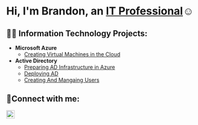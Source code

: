 <h1>Hi, I'm Brandon, an <a href="https://www.linkedin.com/in/brandon-bass-65a079127/">IT Professional</a>☺</h1>

<h2>👨‍💻 Information Technology Projects:</h2>

- <b>Microsoft Azure</b>
  - [Creating Virtual Machines in the Cloud](https://github.com/BrandonBassbb/Creating-Virtual-Machines)
- <b>Active Directory</b>
  - [Preparing AD Infrastructure in Azure](https://github.com/BrandonBassbb/Preparing_AD_Infrastucture)
  - [Deploying AD](https://github.com/BrandonBassbb/Deploying_AD)
  - [Creating And Mangaing Users](https://github.com/BrandonBassbb/Creating_Users)

<h2>🤳Connect with me:</h2>

[<img align="left" alt="Josh | LinkedIn" width="22px" src="https://cdn.jsdelivr.net/npm/simple-icons@v3/icons/linkedin.svg" />][linkedin]

[linkedin]: https://www.linkedin.com/in/brandon-bass-65a079127/
